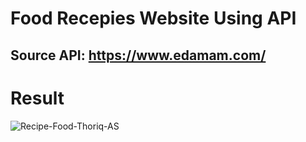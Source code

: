 # Food Recepies Website Using API
## Source API: https://www.edamam.com/

# Result
![Recipe-Food-Thoriq-AS](https://user-images.githubusercontent.com/72277295/183473050-9555aace-3c03-454f-a89b-f9fb0a608b95.png)
